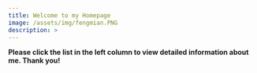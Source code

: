 ```yaml
---
title: Welcome to my Homepage
image: /assets/img/fengmian.PNG
description: >
---
```


**Please click the list in the left column to view detailed information about me. Thank you!**


